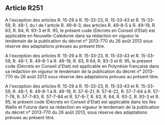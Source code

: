 Article R251
----
A l'exception des articles R. 15-29 à R. 15-33-23, R. 15-33-43 et R. 15-33-59,
R. 48-1, du I de l'article R. 49-8-3, des articles R. 49-8-5 à R. 49-19, R. 63,
R. 64, R. 93-3 et R. 95, le présent code (Décrets en Conseil d'Etat) est
applicable en Nouvelle-Calédonie dans sa rédaction en vigueur le lendemain de la
publication du décret n° 2013-770 du 26 août 2013 sous réserve des adaptations
prévues au présent titre.

A l'exception des articles R. 15-29 à R. 15-33-23, R. 15-33-43 et R. 15-33-59,
R. 48-1, R. 49-8-1 à R. 49-19, R. 63, R 64, R. 93-3 et R. 95, le présent code
(Décrets en Conseil d'Etat) est applicable en Polynésie française dans sa
rédaction en vigueur le lendemain de la publication du décret n° 2013-770 du 26
août 2013 sous réserve des adaptations prévues au présent titre.

A l'exception des articles R. 15-29 à R. 15-33-23, R. 15-33-43 et R. 15-33-59,
R. 48-1, R. 49-8-1 à R. 49-19, R. 57-6-21, R. 57-6-22, R. 57-7-64 à R. 57-7-78,
R. 57-7-83, R. 57-7-84 et R. 57-8-7, R. 63, R. 64, R. 93-2, R. 93-3 et R. 95, le
présent code (Décrets en Conseil d'Etat) est applicable dans les îles Wallis et
Futuna dans sa rédaction en vigueur le lendemain de la publication du décret n°
2013-770 du 26 août 2013, sous réserve des adaptations prévues au présent titre.
